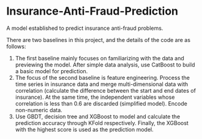 # Insurance-Anti-Fraud-Prediction
A model established to predict insurance anti-fraud problems.

There are two baselines in this project, and the details of the code are as follows:

1. The first baseline mainly focuses on familiarizing with the data and previewing the model. After simple data analysis, use CatBoost to build a basic model for prediction.
2. The focus of the second baseline is feature engineering. Process the time series in insurance data and merge multi-dimensional data with correlation (calculate the difference between the start and end dates of insurance). At the same time, the independent variables whose correlation is less than 0.6 are discarded (simplified model). Encode non-numeric data.
3. Use GBDT, decision tree and XGBoost to model and calculate the prediction accuracy through KFold respectively. Finally, the XGBoost with the highest score is used as the prediction model.
